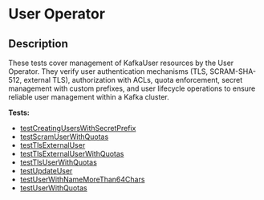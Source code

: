 # **User Operator**

## Description

These tests cover management of KafkaUser resources by the User Operator. 
They verify user authentication mechanisms (TLS, SCRAM-SHA-512, external TLS), authorization with ACLs, quota enforcement, secret management with custom prefixes, and user lifecycle operations to ensure reliable user management within a Kafka cluster.

<!-- generated part -->
**Tests:**
- [testCreatingUsersWithSecretPrefix](../io.strimzi.systemtest.operators.user.UserST.md)
- [testScramUserWithQuotas](../io.strimzi.systemtest.operators.user.UserST.md)
- [testTlsExternalUser](../io.strimzi.systemtest.operators.user.UserST.md)
- [testTlsExternalUserWithQuotas](../io.strimzi.systemtest.operators.user.UserST.md)
- [testTlsUserWithQuotas](../io.strimzi.systemtest.operators.user.UserST.md)
- [testUpdateUser](../io.strimzi.systemtest.operators.user.UserST.md)
- [testUserWithNameMoreThan64Chars](../io.strimzi.systemtest.operators.user.UserST.md)
- [testUserWithQuotas](../io.strimzi.systemtest.operators.user.UserST.md)
